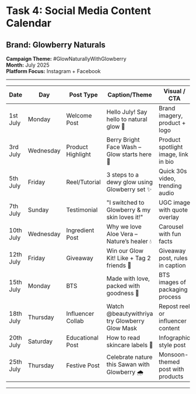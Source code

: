 # Task 4: Social Media Content Calendar

## Brand: Glowberry Naturals  
**Campaign Theme:** #GlowNaturallyWithGlowberry  
**Month:** July 2025  
**Platform Focus:** Instagram + Facebook

---

| Date       | Day        | Post Type         | Caption/Theme                                 | Visual / CTA                            |
|------------|------------|-------------------|-----------------------------------------------|-----------------------------------------|
| 1st July   | Monday     | Welcome Post      | Hello July! Say hello to natural glow 🌿       | Brand imagery, product + logo           |
| 3rd July   | Wednesday  | Product Highlight | Berry Bright Face Wash – Glow starts here 🍓   | Product spotlight image, link in bio    |
| 5th July   | Friday     | Reel/Tutorial     | 3 steps to a dewy glow using Glowberry set ✨  | Quick 30s video, trending audio         |
| 7th July   | Sunday     | Testimonial       | "I switched to Glowberry & my skin loves it!" | UGC image with quote overlay            |
| 10th July  | Wednesday  | Ingredient Post   | Why we love Aloe Vera – Nature’s healer 💧     | Carousel with fun facts                 |
| 12th July  | Friday     | Giveaway          | Win our Glow Kit! Like + Tag 2 friends 💝       | Giveaway post, rules in caption         |
| 15th July  | Monday     | BTS               | Made with love, packed with goodness 💼        | BTS images of packaging process         |
| 18th July  | Thursday   | Influencer Collab | Watch @beautywithriya try Glowberry Glow Mask | Repost reel or influencer content       |
| 20th July  | Saturday   | Educational Post  | How to read skincare labels 🧴                | Infographic style post                  |
| 25th July  | Thursday   | Festive Post      | Celebrate nature this Sawan with Glowberry 🌧  | Monsoon-themed post with products       |

---
